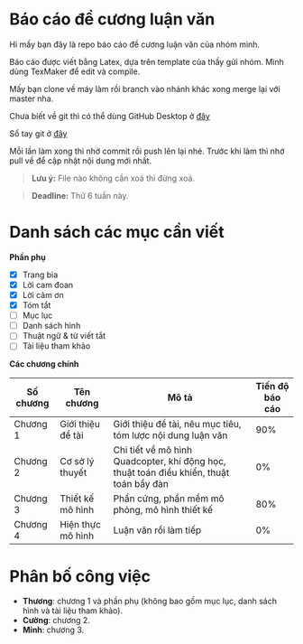 # Báo cáo đề cương luận văn

Hi mấy bạn đây là repo báo cáo đề cương luận văn của nhóm mình. 

Báo cáo được viết bằng Latex, dựa trên template của thầy gửi nhóm. Mình dùng TexMaker để edit và compile.

Mấy bạn clone về máy làm rồi branch vào nhánh khác xong merge lại với master nha.

Chưa biết về git thì có thể dùng GitHub Desktop ở [đây](https://desktop.github.com/)

Sổ tay git ở [đây](http://rogerdudler.github.io/git-guide/index.vi.html)

Mỗi lần làm xong thì nhớ commit rồi push lên lại nhé. Trước khi làm thì nhớ pull về để cập nhật nội dung mới nhất.

> **Lưu ý:** File nào không cần xoá thì đừng xoá.

> **Deadline:** Thứ 6 tuần này.

# Danh sách các mục cần viết

**Phần phụ**

 - [x] Trang bìa
 - [x] Lời cam đoan
 - [x] Lời cảm ơn
 - [x] Tóm tắt
 - [ ] Mục lục
 - [ ] Danh sách hình
 - [ ] Thuật ngữ & từ viết tắt
 - [ ] Tài liệu tham khảo
 
**Các chương chính**

|Số chương |Tên chương       |Mô tả                                                                                  |Tiến độ báo cáo|
|----------|-----------------|---------------------------------------------------------------------------------------|---------------|
|Chương 1  |Giới thiệu đề tài|Giới thiệu đề tài, nêu mục tiêu, tóm lược nội dung luận văn                            |90%             |
|Chương 2  |Cơ sở lý thuyết  |Chi tiết về mô hình Quadcopter, khí động học, thuật toán điều khiển, thuật toán bầy đàn|0%             |
|Chương 3  |Thiết kế mô hình |Phần cứng, phần mềm mô phỏng, mô hình thiết kế                                         |80%            |
|Chương 4  |Hiện thực mô hình|Luận văn rồi làm tiếp                                                                  |0%             |


# Phân bố công việc

 - **Thương**: chương 1 và phần phụ (không bao gồm mục lục, danh sách hình và tài liệu tham khảo).
 - **Cường**: chương 2.
 - **Minh**: chương 3.
